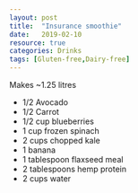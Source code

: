 ```yaml
---
layout: post
title:  "Insurance smoothie"
date:   2019-02-10
resource: true
categories: Drinks
tags: [Gluten-free,Dairy-free]
---
```


Makes ~1.25 litres


* 1/2 Avocado
* 1/2 Carrot
* 1/2 cup blueberries
* 1 cup frozen spinach
* 2 cups chopped kale
* 1 banana
* 1 tablespoon flaxseed meal
* 2 tablespoons hemp protein
* 2 cups water
